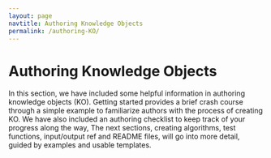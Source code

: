 ```yaml
---
layout: page
navtitle: Authoring Knowledge Objects
permalink: /authoring-KO/
---
```

# Authoring Knowledge Objects

In this section, we have included some helpful information in authoring knowledge objects \(KO\). Getting started provides a brief crash course through a simple example to familiarize authors with the process of creating KO. We have also included an authoring checklist to keep track of your progress along the way, The next sections, creating algorithms, test functions, input/output ref and README files, will go into more detail, guided by examples and usable templates.
